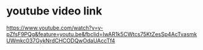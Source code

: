 # youtube video link
https://www.youtube.com/watch?v=y-pZfsF9PQg&feature=youtu.be&fbclid=IwAR1k5CWtcs75KtZesSp4AcTvasmkUWmkc037GykNrdCHCODQwOdaUAccTf4
